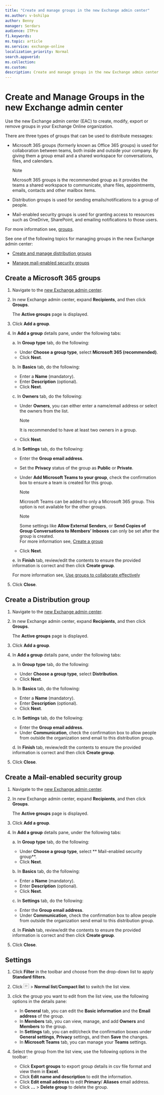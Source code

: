 ```yaml
---
title: "Create and manage groups in the new Exchange admin center"
ms.author: v-bshilpa
author: Benny
manager: Serdars
audience: ITPro
f1.keywords:
ms.topic: article
ms.service: exchange-online
localization_priority: Normal
search.appverid:
ms.collection:  
ms.custom:
description: Create and manage groups in the new Exchange admin center.
---
```


# Create and Manage Groups in the new Exchange admin center

Use the new Exchange admin center (EAC) to create, modify, export or remove groups in your Exchange Online organization.

There are three types of groups that can be used to distribute messages:

- Microsoft 365 groups (formerly known as Office 365 groups) is used for collaboration between teams, both inside and outside your company. By giving them a group email and a shared workspace for conversations, files, and calendars.

  >[!NOTE]
  > Microsoft 365 groups is the recommended group as it provides the teams a shared workspace to communicate, share files, appointments, emails, contacts and other mailbox items.

- Distribution groups is used for sending emails/notifications to a group of people.

- Mail-enabled security groups is used for granting access to resources such as OneDrive, SharePoint, and emailing notifications to those users.

For more information see, [groups](https://docs.microsoft.com/en-us/microsoft-365/admin/create-groups/compare-groups?view=o365-worldwide).

See one of the following topics for managing groups in the new Exchange admin center:

- [Create and manage distribution groups](https://docs.microsoft.com/en-us/Exchange/recipients-in-exchange-online/manage-distribution-groups/manage-distribution-groups)

- [Manage mail-enabled security groups](https://docs.microsoft.com/en-us/Exchange/recipients-in-exchange-online/manage-mail-enabled-security-groups)

## Create a Microsoft 365 groups

1. Navigate to the [new Exchange admin center](https://admin.exchange.microsoft.com/#/).

2. In new Exchange admin center, expand **Recipients**, and then click **Groups**. 

   The **Active groups** page is displayed.

3. Click **Add a group**.

4. In **Add a group** details pane, under the following tabs:

   a. In **Group type** tab, do the following:
      -	Under **Choose a group type**, select **Microsoft 365 (recommended)**.
      -	Click **Next**.

   b.	In **Basics** tab, do the following:
      -	Enter a **Name** (mandatory).
      -	Enter **Description** (optional).
      -	Click **Next**.

   c.	In **Owners** tab, do the following:
      -	Under **Owners**, you can either enter a name/email address or select the owners from the list. 
        
        >[!NOTE]
        > It is recommended to have at least two owners in a group.
        
      -	Click **Next**.
        
   d. In **Settings** tab, do the following:
      -	Enter the **Group email address**.
      -	Set the **Privacy** status of the group as **Public** or **Private**.
      -	Under **Add Microsoft Teams to your group**, check the confirmation box to ensure a team is created for this group.
        
        >[!NOTE]
        > Microsoft Teams can be added to only a Microsoft 365 group. This option is not available for the other groups.
        
        >[!NOTE]
        > Some settings like **Allow External Senders**, or **Send Copies of Group Conversations to Members’ Inboxes** can only be set after the group is created.  
        > For more information see, [Create a group]( https://docs.microsoft.com/en-US/microsoft-365/admin/create-groups/create-groups?view=o365-worldwide)
        
      - Click **Next**.
        
   e.	In **Finish** tab, review/edit the contents to ensure the provided information is correct and then click **Create group**. 
      
      For more information see, [Use groups to collaborate effectively]( https://support.microsoft.com/en-us/office/learn-about-microsoft-365-groups-b565caa1-5c40-40ef-9915-60fdb2d97fa2?WT.mc_id=365AdminCSH&ui=en-US&rs=en-US&ad=US)

5. Click **Close**.

## Create a Distribution group

1. Navigate to the [new Exchange admin center](https://admin.exchange.microsoft.com/#/).

2. In new Exchange admin center, expand **Recipients**, and then click **Groups**. 

    The **Active groups** page is displayed.

3. Click **Add a group**.

4. In **Add a group** details pane, under the following tabs:

   a.	In **Group type** tab, do the following:
      -	Under **Choose a group type**, select **Distribution**.
      -	Click **Next**.

   b.	In **Basics** tab, do the following:
      -	Enter a **Name** (mandatory).
      -	Enter **Description** (optional).
      -	Click **Next**.

   c.	In **Settings** tab, do the following:
      -	Enter the **Group email address**.
      -	Under **Communication**, check the confirmation box to allow people from outside the organization send email to this distribution group.

   d.	In **Finish** tab, review/edit the contents to ensure the provided information is correct and then click **Create group**.

5. Click **Close**.

## Create a Mail-enabled security group

1. Navigate to the [new Exchange admin center](https://admin.exchange.microsoft.com/#/).

2. In new Exchange admin center, expand **Recipients**, and then click **Groups**. 

   The **Active groups** page is displayed.

3. Click **Add a group**.

4. In **Add a group** details pane, under the following tabs:

   a.	In **Group type** tab, do the following:
      -	Under **Choose a group type**, select ** Mail-enabled security group**.
      -	Click **Next**.

   b.	In **Basics** tab, do the following:
      -	Enter a **Name** (mandatory).
      -	Enter **Description** (optional).
      -	Click **Next**.

   c.	In **Settings** tab, do the following:
      -	Enter the **Group email address**.
      -	Under **Communication**, check the confirmation box to allow people from outside the organization send email to this distribution group.

   d. In **Finish** tab, review/edit the contents to ensure the provided information is correct and then click **Create group**.

5. Click **Close**.

## Settings
 
1.	Click **Filter** in the toolbar and choose from the drop-down list to apply **Standard filters**.
2.	Click  ![view-op](media/view-option.PNG) > **Normal list**/**Compact list** to switch the list view.

3.	click the group you want to edit from the list view, use the following options in the details pane:
    -	In **General** tab, you can edit the **Basic information** and the **Email address** of the group.
    -	In **Members** tab, you can view, manage, and add **Owners** and **Members** to the group.
    -	In **Settings** tab, you can edit/check the confirmation boxes under **General settings**, **Privacy** settings, and then **Save** the changes.
    -	In **Microsoft Teams** tab, you can manage your **Teams** settings.

4.	Select the group from the list view, use the following options in the toolbar:
    -	Click **Export groups** to export group details in csv file format and view them in **Excel**.
    -	Click **Edit name and description** to edit the information.
    -	Click **Edit email address** to edit **Primary**/ **Aliases** email address.
    -	Click **…** > **Delete group** to delete the group.


